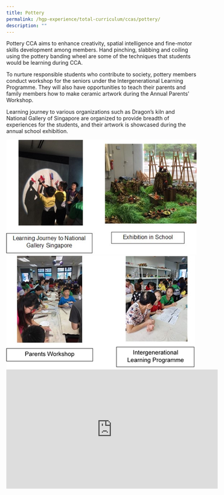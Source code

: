 ```yaml
---
title: Pottery
permalink: /hgp-experience/total-curriculum/ccas/pottery/
description: ""
---
```

<p>Pottery CCA aims to enhance creativity, spatial intelligence and fine-motor skills development among members. Hand pinching, slabbing and coiling using the pottery banding wheel are some of the techniques that students would be learning during CCA.&nbsp;</p>
<p>To nurture responsible students who contribute to society, pottery members conduct workshop for the seniors under the Intergenerational Learning Programme. They will also have opportunities to teach their parents and family members how to make ceramic artwork during the Annual Parents&rsquo; Workshop.&nbsp;</p>
<p>Learning journey to various organizations such as Dragon&rsquo;s kiln and National Gallery of Singapore are organized to provide breadth of experiences for the students, and their artwork is showcased during the annual school exhibition.</p>
<img src="/images/pot1.jpg">
<img src="/images/pot2.jpg">
<iframe width="560" height="315" src="https://www.youtube.com/embed/0sl2XRIWoMw" title="Pottery Club CCA Showcase" frameborder="0" allow="accelerometer; autoplay; clipboard-write; encrypted-media; gyroscope; picture-in-picture" allowfullscreen></iframe>